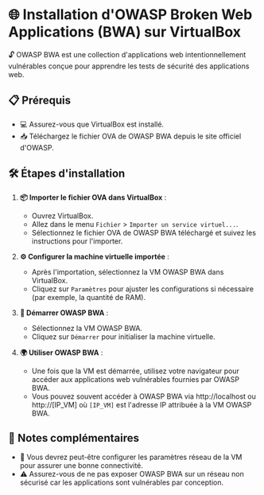 # 🌐 Installation d'OWASP Broken Web Applications (BWA) sur VirtualBox

🔓 OWASP BWA est une collection d'applications web intentionnellement vulnérables conçue pour apprendre les tests de sécurité des applications web.

## 📋 Prérequis

- 💻 Assurez-vous que VirtualBox est installé.
- 📥 Téléchargez le fichier OVA de OWASP BWA depuis le site officiel d'OWASP.

## 🛠️ Étapes d'installation

1. **📦 Importer le fichier OVA dans VirtualBox** :
   - Ouvrez VirtualBox.
   - Allez dans le menu `Fichier` > `Importer un service virtuel...`.
   - Sélectionnez le fichier OVA de OWASP BWA téléchargé et suivez les instructions pour l'importer.

2. **⚙️ Configurer la machine virtuelle importée** :
   - Après l'importation, sélectionnez la VM OWASP BWA dans VirtualBox.
   - Cliquez sur `Paramètres` pour ajuster les configurations si nécessaire (par exemple, la quantité de RAM).

3. **🚀 Démarrer OWASP BWA** :
   - Sélectionnez la VM OWASP BWA.
   - Cliquez sur `Démarrer` pour initialiser la machine virtuelle.

4. **🌍 Utiliser OWASP BWA** :
   - Une fois que la VM est démarrée, utilisez votre navigateur pour accéder aux applications web vulnérables fournies par OWASP BWA.
   - Vous pouvez souvent accéder à OWASP BWA via http://localhost ou http://[IP_VM] où `[IP_VM]` est l'adresse IP attribuée à la VM OWASP BWA.

## 📝 Notes complémentaires

- 🔗 Vous devrez peut-être configurer les paramètres réseau de la VM pour assurer une bonne connectivité.
- ⚠️ Assurez-vous de ne pas exposer OWASP BWA sur un réseau non sécurisé car les applications sont vulnérables par conception.
